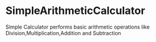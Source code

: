 # SimpleArithmeticCalculator
Simple Calculator performs basic arithmetic operations like Division,Multiplication,Addition and Subtraction

